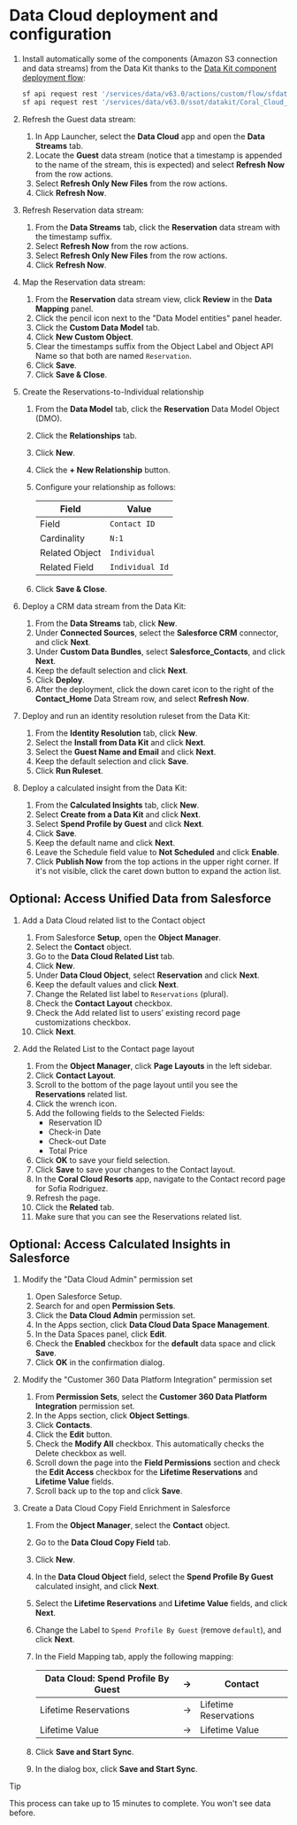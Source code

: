 # Data Cloud deployment and configuration

1. Install automatically some of the components (Amazon S3 connection and data streams) from the Data Kit thanks to the [Data Kit component deployment flow](https://developer.salesforce.com/docs/platform/data-cloud-dev/guide/dc-deploy_data_kit_components.html):

    ```bash
    sf api request rest '/services/data/v63.0/actions/custom/flow/sfdatakit__DeployDataKitComponents' --method POST --body @config/data-kit-deploy.json
    sf api request rest '/services/data/v63.0/ssot/datakit/Coral_Cloud_Data_Kit_Sample_App?asyncMode=true' --method POST --body @config/data-kit-set-s3-credentials.json
    ```

1. Refresh the Guest data stream:

    1. In App Launcher, select the **Data Cloud** app and open the **Data Streams** tab.
    1. Locate the **Guest** data stream (notice that a timestamp is appended to the name of the stream, this is expected) and select **Refresh Now** from the row actions.
    1. Select **Refresh Only New Files** from the row actions.
    1. Click **Refresh Now**.

1. Refresh Reservation data stream:

    1. From the **Data Streams** tab, click the **Reservation** data stream with the timestamp suffix.
    1. Select **Refresh Now** from the row actions.
    1. Select **Refresh Only New Files** from the row actions.
    1. Click **Refresh Now**.

1. Map the Reservation data stream:

    1. From the **Reservation** data stream view, click **Review** in the **Data Mapping** panel.
    1. Click the pencil icon next to the "Data Model entities" panel header.
    1. Click the **Custom Data Model** tab.
    1. Click **New Custom Object**.
    1. Clear the timestamps suffix from the Object Label and Object API Name so that both are named `Reservation`.
    1. Click **Save**.
    1. Click **Save & Close**.

1. Create the Reservations-to-Individual relationship

    1. From the **Data Model** tab, click the **Reservation** Data Model Object (DMO).
    1. Click the **Relationships** tab.
    1. Click **New**.
    1. Click the **+ New Relationship** button.
    1. Configure your relationship as follows:

        | **Field**      | **Value**       |
        | -------------- | --------------- |
        | Field          | `Contact ID`    |
        | Cardinality    | `N:1`           |
        | Related Object | `Individual`    |
        | Related Field  | `Individual Id` |

    1. Click **Save & Close**.

1. Deploy a CRM data stream from the Data Kit:

    1. From the **Data Streams** tab, click **New**.
    1. Under **Connected Sources**, select the **Salesforce CRM** connector, and click **Next**.
    1. Under **Custom Data Bundles**, select **Salesforce_Contacts**, and click **Next**.
    1. Keep the default selection and click **Next**.
    1. Click **Deploy**.
    1. After the deployment, click the down caret icon to the right of the **Contact_Home** Data Stream row, and select **Refresh Now**.

1. Deploy and run an identity resolution ruleset from the Data Kit:

    1. From the **Identity Resolution** tab, click **New**.
    1. Select the **Install from Data Kit** and click **Next**.
    1. Select the **Guest Name and Email** and click **Next**.
    1. Keep the default selection and click **Save**.
    1. Click **Run Ruleset**.

1. Deploy a calculated insight from the Data Kit:

    1. From the **Calculated Insights** tab, click **New**.
    1. Select **Create from a Data Kit** and click **Next**.
    1. Select **Spend Profile by Guest** and click **Next**.
    1. Click **Save**.
    1. Keep the default name and click **Next**.
    1. Leave the Schedule field value to **Not Scheduled** and click **Enable**.
    1. Click **Publish Now** from the top actions in the upper right corner. If it's not visible, click the caret down button to expand the action list.

## Optional: Access Unified Data from Salesforce

1. Add a Data Cloud related list to the Contact object

    1. From Salesforce **Setup**, open the **Object Manager**.
    1. Select the **Contact** object.
    1. Go to the **Data Cloud Related List** tab.
    1. Click **New**.
    1. Under **Data Cloud Object**, select **Reservation** and click **Next**.
    1. Keep the default values and click **Next**.
    1. Change the Related list label to `Reservations` (plural).
    1. Check the **Contact Layout** checkbox.
    1. Check the Add related list to users’ existing record page customizations checkbox.
    1. Click **Next**.

1. Add the Related List to the Contact page layout

    1. From the **Object Manager**, click **Page Layouts** in the left sidebar.
    1. Click **Contact Layout**.
    1. Scroll to the bottom of the page layout until you see the **Reservations** related list.
    1. Click the wrench icon.
    1. Add the following fields to the Selected Fields:
        - Reservation ID
        - Check-in Date
        - Check-out Date
        - Total Price
    1. Click **OK** to save your field selection.
    1. Click **Save** to save your changes to the Contact layout.
    1. In the **Coral Cloud Resorts** app, navigate to the Contact record page for Sofia Rodriguez.
    1. Refresh the page.
    1. Click the **Related** tab.
    1. Make sure that you can see the Reservations related list.

## Optional: Access Calculated Insights in Salesforce

1. Modify the "Data Cloud Admin" permission set

    1. Open Salesforce Setup.
    1. Search for and open **Permission Sets**.
    1. Click the **Data Cloud Admin** permission set.
    1. In the Apps section, click **Data Cloud Data Space Management**.
    1. In the Data Spaces panel, click **Edit**.
    1. Check the **Enabled** checkbox for the **default** data space and click **Save**.
    1. Click **OK** in the confirmation dialog.

1. Modify the "Customer 360 Data Platform Integration" permission set

    1. From **Permission Sets**, select the **Customer 360 Data Platform Integration** permission set.
    1. In the Apps section, click **Object Settings**.
    1. Click **Contacts**.
    1. Click the **Edit** button.
    1. Check the **Modify All** checkbox. This automatically checks the Delete checkbox as well.
    1. Scroll down the page into the **Field Permissions** section and check the **Edit Access** checkbox for the **Lifetime Reservations** and **Lifetime Value** fields.
    1. Scroll back up to the top and click **Save**.

1. Create a Data Cloud Copy Field Enrichment in Salesforce

    1. From the **Object Manager**, select the **Contact** object.
    1. Go to the **Data Cloud Copy Field** tab.
    1. Click **New**.
    1. In the **Data Cloud Object** field, select the **Spend Profile By Guest** calculated insight, and click **Next**.
    1. Select the **Lifetime Reservations** and **Lifetime Value** fields, and click **Next**.
    1. Change the Label to `Spend Profile By Guest` (remove `default`), and click **Next**.
    1. In the Field Mapping tab, apply the following mapping:

        | **Data Cloud: Spend Profile By Guest** | →   | **Contact**           |
        | -------------------------------------- | --- | --------------------- |
        | Lifetime Reservations                  | →   | Lifetime Reservations |
        | Lifetime Value                         | →   | Lifetime Value        |

    1. Click **Save and Start Sync**.
    1. In the dialog box, click **Save and Start Sync**.

> [!TIP]
> This process can take up to 15 minutes to complete. You won't see data before.
